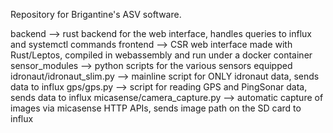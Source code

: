 Repository for Brigantine's ASV software.

backend --> rust backend for the web interface, handles queries to influx and systemctl commands
frontend --> CSR web interface made with Rust/Leptos, compiled in webassembly and run under a docker container
sensor_modules --> python scripts for the various sensors equipped
    idronaut/idronaut_slim.py --> mainline script for ONLY idronaut data, sends data to influx
    gps/gps.py --> script for reading GPS and PingSonar data, sends data to influx
    micasense/camera_capture.py --> automatic capture of images via micasense HTTP APIs, sends image path on the SD card to influx

